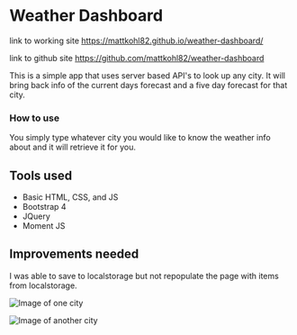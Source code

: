# Weather Dashboard 

link to working site
https://mattkohl82.github.io/weather-dashboard/

link to github site
https://github.com/mattkohl82/weather-dashboard

This is a simple app that uses server based API's to look up any city. It will bring back info of the current days forecast and a five day forecast for that city. 

### How to use
You simply type whatever city you would like to know the weather info about and it will retrieve it for you. 

## Tools used
- Basic HTML, CSS, and JS
- Bootstrap 4
- JQuery
- Moment JS

## Improvements needed
I was able to save to localstorage but not repopulate the page with items from localstorage.


![Image of one city](./images/scshot.jpg)


![Image of another city](./images/scshot1.jpg)